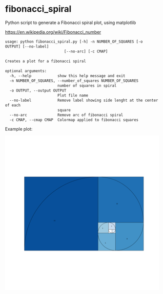 # fibonacci_spiral

Python script to generate a Fibonacci spiral plot, using matplotlib

https://en.wikipedia.org/wiki/Fibonacci_number


```
usage: python fibonacci_spiral.py [-h] -n NUMBER_OF_SQUARES [-o OUTPUT] [--no-label]
                           [--no-arc] [-c CMAP]

Creates a plot for a fibonacci spiral

optional arguments:
  -h, --help            show this help message and exit
  -n NUMBER_OF_SQUARES, --number_of_squares NUMBER_OF_SQUARES
                        number of squares in spiral
  -o OUTPUT, --output OUTPUT
                        Plot file name
  --no-label            Remove label showing side lenght at the center of each
                        square
  --no-arc              Remove arc of fibonacci spiral
  -c CMAP, --cmap CMAP  Colormap applied to fibonacci squares
```

Example plot:

![](./plot.png)
